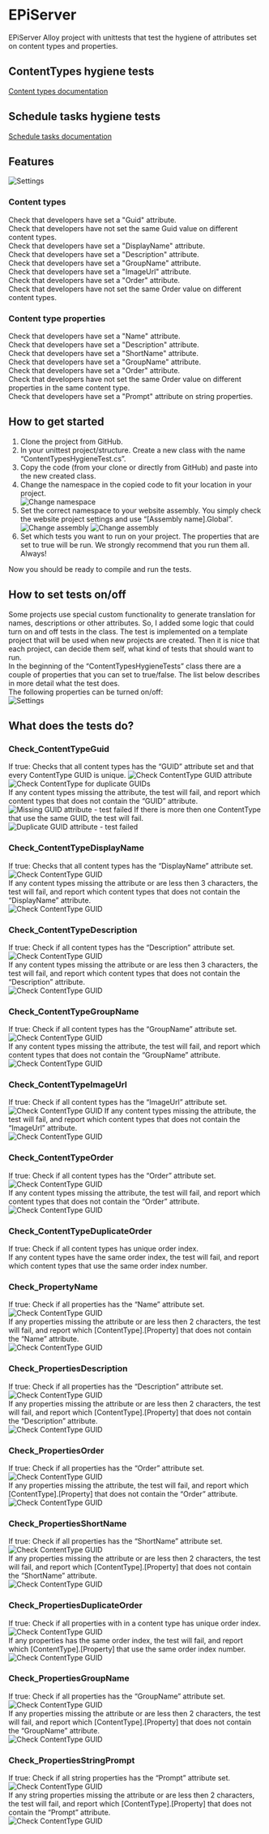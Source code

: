 # EPiServer 
EPiServer Alloy project with unittests that test the hygiene of attributes set on content types and properties.  

## ContentTypes hygiene tests
[Content types documentation](ContentTypesHygieneTests.md)

## Schedule tasks hygiene tests
[Schedule tasks documentation](ScheduleTasksHygieneTests.md)

## Features
![Settings](/Documentation/images/UnittestSettings.PNG)
### Content types  
Check that developers have set a "Guid" attribute.  
Check that developers have not set the same Guid value on different content types.  
Check that developers have set a "DisplayName" attribute.  
Check that developers have set a "Description" attribute.  
Check that developers have set a "GroupName" attribute.  
Check that developers have set a "ImageUrl" attribute.  
Check that developers have set a "Order" attribute.  
Check that developers have not set the same Order value on different content types.  
  
### Content type properties
Check that developers have set a "Name" attribute.  
Check that developers have set a "Description" attribute.  
Check that developers have set a "ShortName" attribute.  
Check that developers have set a "GroupName" attribute.  
Check that developers have set a "Order" attribute.  
Check that developers have not set the same Order value on different properties in the same content type.  
Check that developers have set a "Prompt" attribute on string properties.  

## How to get started
1. Clone the project from GitHub.  
2. In your unittest project/structure. Create a new class with the name “ContentTypesHygieneTest.cs”.  
3. Copy the code (from your clone or directly from GitHub) and paste into the new created class.  
4. Change the namespace in the copied code to fit your location in your project.  
![Change namespace](/Documentation/images/UnittestNamespace.PNG)
5. Set the correct namespace to your website assembly. You simply check the website project settings and use “[Assembly name].Global”.  
![Change assembly](/Documentation/images/ConstructorAssemblySpecification.PNG)
![Change assembly](/Documentation/images/ConstructorAssemblyProjectAssemblyName.PNG)
6. Set which tests you want to run on your project. The properties that are set to true will be run. We strongly recommend that you run them all. Always!  
  
Now you should be ready to compile and run the tests.  

## How to set tests on/off  
Some projects use special custom functionality to generate translation for names, descriptions or other attributes. So, I added some logic that could turn on and off tests in the class. The test is implemented on a template project that will be used when new projects are created. Then it is nice that each project, can decide them self, what kind of tests that should want to run.  
In the beginning of the “ContentTypesHygieneTests” class there are a couple of properties that you can set to true/false. The list below describes in more detail what the test does.  
The following properties can be turned on/off:  
![Settings](/Documentation/images/UnittestSettings.PNG)

## What does the tests do?
### Check_ContentTypeGuid
If true: Checks that all content types has the “GUID” attribute set and that every ContentType GUID is unique.
![Check ContentType GUID attribute](/Documentation/images/ContentTypeGuidAttribute.PNG)  
![Check ContentType for duplicate GUIDs](/Documentation/images/ContentTypeDuplicateGuidAttribute.PNG)  
If any content types missing the attribute, the test will fail, and report which content types that does not contain the “GUID” attribute.  
![Missing GUID attribute - test failed](/Documentation/images/CheckContentTypesGuidTestFailed.PNG)
If there is more then one ContentType that use the same GUID, the test will fail.  
![Duplicate GUID attribute - test failed](/Documentation/images/CheckContentTypesDuplicateGuidTestFailed.PNG)
  
### Check_ContentTypeDisplayName
If true: Checks that all content types has the “DisplayName” attribute set.  
![Check ContentType GUID](/Documentation/images/ContentTypeDisplayNameAttribute.PNG)  
If any content types missing the attribute or are less then 3 characters, the test will fail, and report which content types that does not contain the “DisplayName” attribute.  
![Check ContentType GUID](/Documentation/images/CheckContentTypesDisplayNameTestFailed.PNG)
  
### Check_ContentTypeDescription
If true: Check if all content types has the “Description” attribute set.  
![Check ContentType GUID](/Documentation/images/ContentTypeDescriptionAttribute.PNG)  
If any content types missing the attribute or are less then 3 characters, the test will fail, and report which content types that does not contain the “Description” attribute.  
![Check ContentType GUID](/Documentation/images/CheckContentTypesDisplayNameTestFailed.PNG)
 
### Check_ContentTypeGroupName
If true: Check if all content types has the “GroupName” attribute set.  
 ![Check ContentType GUID](/Documentation/images/ContentTypeGroupNameAttribute.PNG)  
If any content types missing the attribute, the test will fail, and report which content types that does not contain the “GroupName” attribute.  
![Check ContentType GUID](/Documentation/images/CheckContentTypesGroupNameTestFailed.PNG)  
 
### Check_ContentTypeImageUrl
If true: Check if all content types has the “ImageUrl” attribute set.  
![Check ContentType GUID](/Documentation/images/ContentTypeImageUrlAttribute.PNG)
If any content types missing the attribute, the test will fail, and report which content types that does not contain the “ImageUrl” attribute.  
![Check ContentType GUID](/Documentation/images/CheckContentTypesImageUrlTestFailed.PNG)  
   
### Check_ContentTypeOrder
If true: Check if all content types has the “Order” attribute set.  
![Check ContentType GUID](/Documentation/images/ContentTypeOrderAttribute.PNG)  
If any content types missing the attribute, the test will fail, and report which content types that does not contain the “Order” attribute.  
![Check ContentType GUID](/Documentation/images/CheckContentTypesOrderTestFailed.PNG)  
   
### Check_ContentTypeDuplicateOrder
If true: Check if all content types has unique order index.    
If any content types have the same order index, the test will fail, and report which content types that use the same order index number.  
 
### Check_PropertyName
If true: Check if all properties has the “Name” attribute set.  
![Check ContentType GUID](/Documentation/images/PropertyNameAttribute.PNG)  
If any properties missing the attribute or are less then 2 characters, the test will fail, and report which [ContentType].[Property] that does not contain the “Name” attribute.  
![Check ContentType GUID](/Documentation/images/CheckPropertyNameTestFailed.PNG)  
 
### Check_PropertiesDescription
If true: Check if all properties has the “Description” attribute set.  
![Check ContentType GUID](/Documentation/images/PropertyDescriptionAttribute.PNG)  
If any properties missing the attribute or are less then 2 characters, the test will fail, and report which [ContentType].[Property] that does not contain the “Description” attribute.  
![Check ContentType GUID](/Documentation/images/CheckPropertyDescriptionTestFailed.PNG)  
   
### Check_PropertiesOrder
If true: Check if all properties has the “Order” attribute set.  
![Check ContentType GUID](/Documentation/images/PropertyOrderAttribute.PNG)  
If any properties missing the attribute, the test will fail, and report which [ContentType].[Property] that does not contain the “Order” attribute.  
![Check ContentType GUID](/Documentation/images/CheckPropertyOrderTestFailed.PNG)  
 
### Check_PropertiesShortName
If true: Check if all properties has the “ShortName” attribute set.  
![Check ContentType GUID](/Documentation/images/PropertyShortNameAttribute.PNG)  
If any properties missing the attribute or are less then 2 characters, the test will fail, and report which [ContentType].[Property] that does not contain the “ShortName” attribute.  
![Check ContentType GUID](/Documentation/images/CheckPropertyShortNameTestFailed.PNG)  
   
### Check_PropertiesDuplicateOrder
If true: Check if all properties with in a content type has unique order index.  
![Check ContentType GUID](/Documentation/images/PropertyDuplicateOrderAttribute.PNG)  
If any properties has the same order index, the test will fail, and report which [ContentType].[Property] that use the same order index number.  
![Check ContentType GUID](/Documentation/images/CheckPropertyDuplicateOrderTestFailed.PNG)  
   
### Check_PropertiesGroupName
If true: Check if all properties has the “GroupName” attribute set.  
![Check ContentType GUID](/Documentation/images/PropertyGroupNameAttribute.PNG)   
If any properties missing the attribute or are less then 2 characters, the test will fail, and report which [ContentType].[Property] that does not contain the “GroupName” attribute.  
![Check ContentType GUID](/Documentation/images/CheckPropertyGroupNameTestFailed.PNG)  
  
### Check_PropertiesStringPrompt
If true: Check if all string properties has the “Prompt” attribute set.  
![Check ContentType GUID](/Documentation/images/PropertyPromptAttribute.PNG)   
If any string properties missing the attribute or are less then 2 characters, the test will fail, and report which [ContentType].[Property] that does not contain the “Prompt” attribute.  
![Check ContentType GUID](/Documentation/images/CheckPropertyStringPromptTestFailed.PNG)
 
